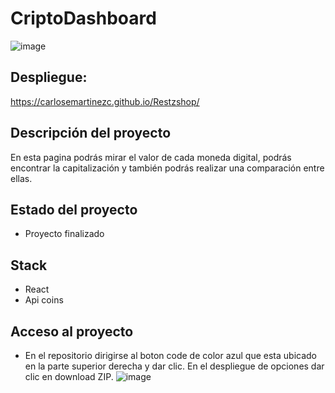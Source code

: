 # CriptoDashboard
![image](https://github.com/CarlosEmartinezC/Restzshop/assets/133069933/3581f6b3-8fdf-41ae-9535-92e1b98aae15)

## Despliegue:

https://carlosemartinezc.github.io/Restzshop/

## Descripción del proyecto

En esta pagina podrás mirar el valor de cada moneda digital, podrás encontrar la capitalización y también podrás realizar una comparación entre ellas.

## Estado del proyecto

- Proyecto finalizado
 
## Stack

 - React
 - Api coins

## Acceso al proyecto

- En el repositorio dirigirse al boton code de color azul que esta ubicado en la parte superior derecha y dar clic. En el despliegue de opciones dar clic en download ZIP. 
![image](https://github.com/CarlosEmartinezC/Restzshop/assets/133069933/0d768b5e-9b8d-4d4d-9f5d-3e2d2e993b03)

